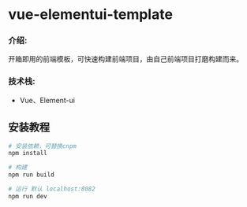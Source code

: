 #  vue-elementui-template

### 介绍:

开箱即用的前端模板，可快速构建前端项目，由自己前端项目打磨构建而来。

### 技术栈:

- Vue、Element-ui

## 安装教程

``` bash
# 安装依赖，可替换cnpm
npm install

# 构建
npm run build

# 运行 默认 localhost:8082
npm run dev

```
